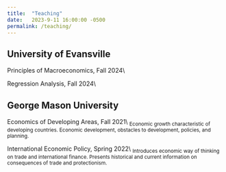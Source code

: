 ```yaml
---
title:  "Teaching"
date:   2023-9-11 16:00:00 -0500
permalink: /teaching/
---
```


## University of Evansville

Principles of Macroeconomics, Fall 2024\\

Regression Analysis, Fall 2024\\

## George Mason University

Economics of Developing Areas, Fall 2021\\
<sub>Economic growth characteristic of developing countries. Economic development, obstacles to development, policies, and planning.</sub>

International Economic Policy, Spring 2022\\
<sub>Introduces economic way of thinking on trade and international finance. Presents historical and current information on consequences of trade and protectionism.</sub>
